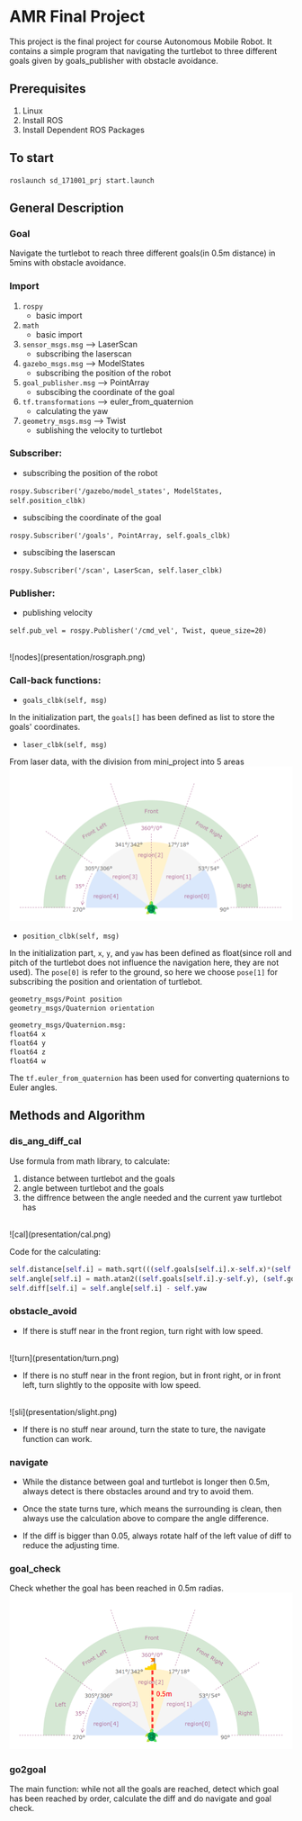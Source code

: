 # AMR Final Project
This project is the final project for course Autonomous Mobile Robot. It contains a simple program that navigating the turtlebot to three different goals given by goals_publisher with obstacle avoidance. 

## Prerequisites
1. Linux
2. Install ROS
3. Install Dependent ROS Packages

## To start
`roslaunch sd_171001_prj start.launch`

## General Description

### Goal
Navigate the turtlebot to reach three different goals(in 0.5m distance) in 5mins with obstacle avoidance.

### Import
1. `rospy`
    - basic import
2. `math`
    - basic import
3. `sensor_msgs.msg` --> LaserScan
    - subscribing the laserscan
4. `gazebo_msgs.msg` --> ModelStates
    - subscribing the position of the robot
5. `goal_publisher.msg` --> PointArray
    - subscibing the coordinate of the goal
6. `tf.transformations` --> euler_from_quaternion
    - calculating the yaw
7. `geometry_msgs.msg` --> Twist
    - sublishing the velocity to turtlebot


### Subscriber:
- subscribing the position of the robot

`rospy.Subscriber('/gazebo/model_states', ModelStates, self.position_clbk)`

- subscibing the coordinate of the goal

`rospy.Subscriber('/goals', PointArray, self.goals_clbk)`

- subscibing the laserscan

`rospy.Subscriber('/scan', LaserScan, self.laser_clbk)`

### Publisher:
- publishing velocity

`self.pub_vel = rospy.Publisher('/cmd_vel', Twist, queue_size=20)`

</br>
![nodes](presentation/rosgraph.png)
</br>

### Call-back functions:
- `goals_clbk(self, msg)`

In the initialization part, the `goals[]` has been defined as list to store the goals' coordinates.

- `laser_clbk(self, msg)`      

From laser data, with the division from mini_project into 5 areas
</br>
![regions](presentation/laser.png)
</br>

- `position_clbk(self, msg)`

In the initialization part, `x`, `y`, and `yaw` has been defined as float(since roll and pitch of the turtlebot does not influence the navigation here, they are not used). 
The `pose[0]` is refer to the ground, so here we choose `pose[1]` for subscribing the position and orientation of turtlebot. 

```
geometry_msgs/Point position
geometry_msgs/Quaternion orientation
```
```
geometry_msgs/Quaternion.msg:
float64 x
float64 y
float64 z
float64 w
```
The `tf.euler_from_quaternion` has been used for converting quaternions to Euler angles. 


## Methods and Algorithm

### dis_ang_diff_cal
Use formula from math library, to calculate:

1. distance between turtlebot and the goals
2. angle between turtlebot and the goals
3. the diffrence between the angle needed and the current yaw turtlebot has

</br>
![cal](presentation/cal.png)
</br>

Code for the calculating:
  ```python
self.distance[self.i] = math.sqrt(((self.goals[self.i].x-self.x)*(self.goals[self.i].x-self.x))+((self.goals[self.i].y-self.y)*(self.goals[self.i].y-self.y)))
self.angle[self.i] = math.atan2((self.goals[self.i].y-self.y), (self.goals[self.i].x-self.x))
self.diff[self.i] = self.angle[self.i] - self.yaw
  ```

### obstacle_avoid
- If there is stuff near in the front region, turn right with low speed. 

</br>
![turn](presentation/turn.png)
</br>

- If there is no stuff near in the front region, but in front right, or in front left, turn slightly to the opposite with low speed.

</br>
![sli](presentation/slight.png)
</br>

- If there is no stuff near around, turn the state to ture, the navigate function can work.



### navigate
- While the distance between goal and turtlebot is longer then 0.5m, always detect is there obstacles around and try to avoid them.

- Once the state turns ture, which means the surrounding is clean, then always use the calculation above to compare the angle difference.

- If the diff is bigger than 0.05, always rotate half of the left value of diff to reduce the adjusting time.

### goal_check
Check whether the goal has been reached in 0.5m radias.
</br>
![reach](presentation/reach.png)
</br>

### go2goal
The main function: while not all the goals are reached, detect which goal has been reached by order, calculate the diff and do navigate and goal check.